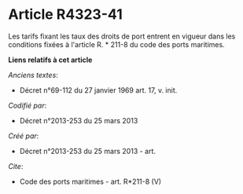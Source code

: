 # Article R4323-41

Les tarifs fixant les taux des droits de port entrent en vigueur dans les conditions fixées à l'article R. * 211-8 du code
des ports maritimes.

**Liens relatifs à cet article**

_Anciens textes_:

  - Décret n°69-112 du 27 janvier 1969 art. 17, v. init.

_Codifié par_:

  - Décret n°2013-253 du 25 mars 2013

_Créé par_:

  - Décret n°2013-253 du 25 mars 2013 - art.

_Cite_:

  - Code des ports maritimes - art. R*211-8 (V)
